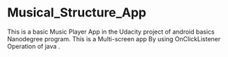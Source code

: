 # Musical_Structure_App

This is a basic Music Player App in the Udacity project of android basics Nanodegree program. This is a Multi-screen app By using OnClickListener Operation of java . 
